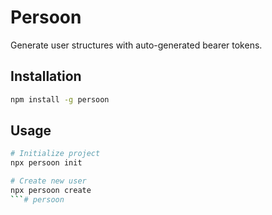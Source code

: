 # Persoon

Generate user structures with auto-generated bearer tokens.

## Installation
```bash
npm install -g persoon
```

## Usage
```bash
# Initialize project
npx persoon init

# Create new user
npx persoon create
```# persoon
